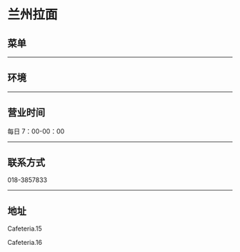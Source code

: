 # 兰州拉面

## 菜单

---

## 环境

---

## 营业时间

每日 7：00-00：00

---

## 联系方式

018-3857833

---

## 地址

Cafeteria.15

Cafeteria.16
